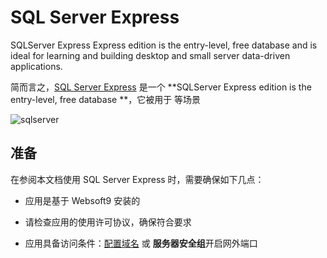 # SQL Server Express

SQLServer Express Express edition is the entry-level, free database and is ideal for learning and building desktop and small server data-driven applications. 

简而言之，[SQL Server Express](https://www.sqlserver.com/) 是一个 **SQLServer Express edition is the entry-level, free database **，它被用于  等场景


![sqlserver](https://libs.websoft9.com/Websoft9/DocsPicture/zh/sqlserver/microsoft-sql-server-express.png)


## 准备

在参阅本文档使用 SQL Server Express 时，需要确保如下几点：

- 应用是基于 Websoft9 安装的

- 请检查应用的使用许可协议，确保符合要求

- 应用具备访问条件：[配置域名](./guide/appsetdomain) 或 **服务器安全组**开启网外端口